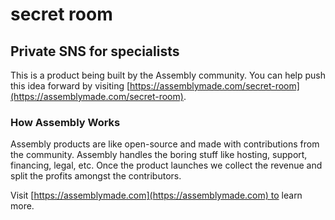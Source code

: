 # secret room

## Private SNS for specialists

This is a product being built by the Assembly community. You can help push this idea forward by visiting [https://assemblymade.com/secret-room](https://assemblymade.com/secret-room).

### How Assembly Works

Assembly products are like open-source and made with contributions from the community. Assembly handles the boring stuff like hosting, support, financing, legal, etc. Once the product launches we collect the revenue and split the profits amongst the contributors.

Visit [https://assemblymade.com](https://assemblymade.com) to learn more.
